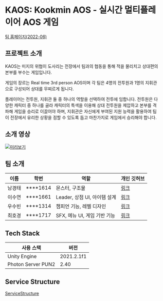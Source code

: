# KAOS: Kookmin AOS - 실시간 멀티플레이어 AOS 게임

[팀 홈페이지(2022-06)](https://kookmin-sw.github.io/capstone-2022-06/)

## 프로젝트 소개

KAOS는 미지의 위협이 도사리는 전장에서 팀과의 협동을 통해 적을 물리치고 상대편의 본부를 부수는 게임입니다.

게임의 장르는 Real time 3rd person AOS이며 각 팀은 4명의 전투원과 1명의 지휘관으로 구성되어 상대를 무찌르게 됩니다.

플레이어는 전투원, 지휘관 둘 중 하나의 역할을 선택하여 전투에 임합니다. 전투원은 다양한 캐릭터 중 하나를 골라 캐릭터의 특색을 이용해 상대 전투원을 제압하고 본부를 격파해 게임을 승리로 이끌어야 하며, 지휘관은 자신에게 부여된 지원 능력을 활용하여 팀이 전장에서 유리한 상황을 점할 수 있도록 돕고 마찬가지로 게임에서 승리해야 합니다.

## 소개 영상

[![미리보기](https://img.youtube.com/vi/N5zG3Yk2-gw/0.jpg)](https://youtu.be/N5zG3Yk2-gw)

## 팀 소개

|이름|학번|역할|개인 깃허브|
|-|-|-|-|
|남경태|****1614|몬스터, 구조물|[링크](https://github.com/namgyeongtae)|
|이수연|****1661|Leader, 상점 UI, 아이템 설계|[링크](https://github.com/2Baekgu)|
|우수빈|****1314|챔피언 기능, 레벨 디자인|[링크](https://github.com/wsb8618)|
|최호경|****1717|SFX, 메뉴 UI, 게임 기반 기능|[링크](https://github.com/nicotina04)|

## Tech Stack

|사용 스택|버전|
|-|-|
|Unity Engine|2021.2.1f1|
|Photon Server PUN2|2.40|

## Service Structure

[ServiceStructure](https://user-images.githubusercontent.com/10281005/169692714-e9297a4b-417f-4cf9-87a5-8be4c287db43.png)
